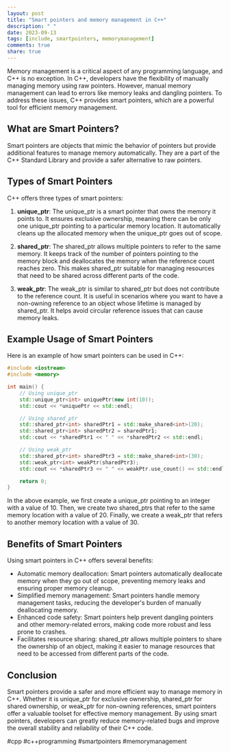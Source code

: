 ```yaml
---
layout: post
title: "Smart pointers and memory management in C++"
description: " "
date: 2023-09-13
tags: [include, smartpointers, memorymanagement]
comments: true
share: true
---
```


Memory management is a critical aspect of any programming language, and C++ is no exception. In C++, developers have the flexibility of manually managing memory using raw pointers. However, manual memory management can lead to errors like memory leaks and dangling pointers. To address these issues, C++ provides smart pointers, which are a powerful tool for efficient memory management.

## What are Smart Pointers?

Smart pointers are objects that mimic the behavior of pointers but provide additional features to manage memory automatically. They are a part of the C++ Standard Library and provide a safer alternative to raw pointers.

## Types of Smart Pointers

C++ offers three types of smart pointers:

1. **unique_ptr**: The unique_ptr is a smart pointer that owns the memory it points to. It ensures exclusive ownership, meaning there can be only one unique_ptr pointing to a particular memory location. It automatically cleans up the allocated memory when the unique_ptr goes out of scope.

2. **shared_ptr**: The shared_ptr allows multiple pointers to refer to the same memory. It keeps track of the number of pointers pointing to the memory block and deallocates the memory when the reference count reaches zero. This makes shared_ptr suitable for managing resources that need to be shared across different parts of the code.

3. **weak_ptr**: The weak_ptr is similar to shared_ptr but does not contribute to the reference count. It is useful in scenarios where you want to have a non-owning reference to an object whose lifetime is managed by shared_ptr. It helps avoid circular reference issues that can cause memory leaks.

## Example Usage of Smart Pointers

Here is an example of how smart pointers can be used in C++:

```cpp
#include <iostream>
#include <memory>

int main() {
    // Using unique_ptr
    std::unique_ptr<int> uniquePtr(new int(10));
    std::cout << *uniquePtr << std::endl;

    // Using shared_ptr
    std::shared_ptr<int> sharedPtr1 = std::make_shared<int>(20);
    std::shared_ptr<int> sharedPtr2 = sharedPtr1;
    std::cout << *sharedPtr1 << " " << *sharedPtr2 << std::endl;

    // Using weak_ptr
    std::shared_ptr<int> sharedPtr3 = std::make_shared<int>(30);
    std::weak_ptr<int> weakPtr(sharedPtr3);
    std::cout << *sharedPtr3 << " " << weakPtr.use_count() << std::endl;

    return 0;
}
```

In the above example, we first create a unique_ptr pointing to an integer with a value of 10. Then, we create two shared_ptrs that refer to the same memory location with a value of 20. Finally, we create a weak_ptr that refers to another memory location with a value of 30.

## Benefits of Smart Pointers

Using smart pointers in C++ offers several benefits:

- Automatic memory deallocation: Smart pointers automatically deallocate memory when they go out of scope, preventing memory leaks and ensuring proper memory cleanup.
- Simplified memory management: Smart pointers handle memory management tasks, reducing the developer's burden of manually deallocating memory.
- Enhanced code safety: Smart pointers help prevent dangling pointers and other memory-related errors, making code more robust and less prone to crashes.
- Facilitates resource sharing: shared_ptr allows multiple pointers to share the ownership of an object, making it easier to manage resources that need to be accessed from different parts of the code.

## Conclusion

Smart pointers provide a safer and more efficient way to manage memory in C++. Whether it is unique_ptr for exclusive ownership, shared_ptr for shared ownership, or weak_ptr for non-owning references, smart pointers offer a valuable toolset for effective memory management. By using smart pointers, developers can greatly reduce memory-related bugs and improve the overall stability and reliability of their C++ code.

#cpp #c++programming #smartpointers #memorymanagement